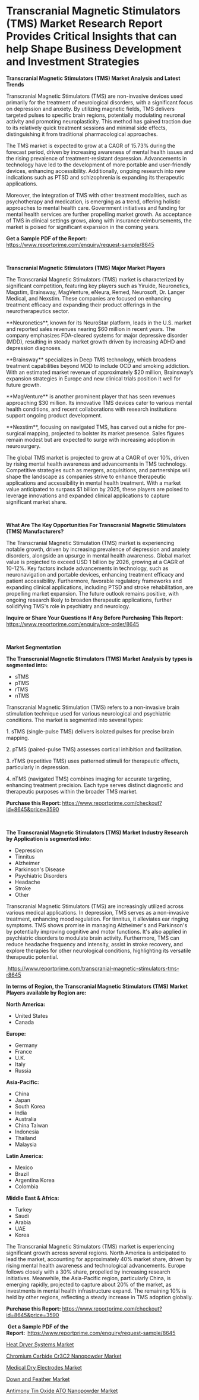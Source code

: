 <p><h1>Transcranial Magnetic Stimulators (TMS) Market Research Report Provides Critical Insights that can help Shape Business Development and Investment Strategies</h1></p><p><strong>Transcranial Magnetic Stimulators (TMS) Market Analysis and Latest Trends</strong></p>
<p><p>Transcranial Magnetic Stimulators (TMS) are non-invasive devices used primarily for the treatment of neurological disorders, with a significant focus on depression and anxiety. By utilizing magnetic fields, TMS delivers targeted pulses to specific brain regions, potentially modulating neuronal activity and promoting neuroplasticity. This method has gained traction due to its relatively quick treatment sessions and minimal side effects, distinguishing it from traditional pharmacological approaches.</p><p>The TMS market is expected to grow at a CAGR of 15.73% during the forecast period, driven by increasing awareness of mental health issues and the rising prevalence of treatment-resistant depression. Advancements in technology have led to the development of more portable and user-friendly devices, enhancing accessibility. Additionally, ongoing research into new indications such as PTSD and schizophrenia is expanding its therapeutic applications.</p><p>Moreover, the integration of TMS with other treatment modalities, such as psychotherapy and medication, is emerging as a trend, offering holistic approaches to mental health care. Government initiatives and funding for mental health services are further propelling market growth. As acceptance of TMS in clinical settings grows, along with insurance reimbursements, the market is poised for significant expansion in the coming years.</p></p>
<p><strong>Get a Sample PDF of the Report:&nbsp;</strong> <a href="https://www.reportprime.com/enquiry/request-sample/8645">https://www.reportprime.com/enquiry/request-sample/8645</a></p>
<p>&nbsp;</p>
<p><strong>Transcranial Magnetic Stimulators (TMS) Major Market Players</strong></p>
<p><p>The Transcranial Magnetic Stimulators (TMS) market is characterized by significant competition, featuring key players such as Yiruide, Neuronetics, Magstim, Brainsway, MagVenture, eNeura, Remed, Neurosoft, Dr. Langer Medical, and Nexstim. These companies are focused on enhancing treatment efficacy and expanding their product offerings in the neurotherapeutics sector.</p><p>**Neuronetics**, known for its NeuroStar platform, leads in the U.S. market and reported sales revenues nearing $60 million in recent years. The company emphasizes FDA-cleared systems for major depressive disorder (MDD), resulting in steady market growth driven by increasing ADHD and depression diagnoses.</p><p>**Brainsway** specializes in Deep TMS technology, which broadens treatment capabilities beyond MDD to include OCD and smoking addiction. With an estimated market revenue of approximately $20 million, Brainsway’s expansion strategies in Europe and new clinical trials position it well for future growth.</p><p>**MagVenture** is another prominent player that has seen revenues approaching $30 million. Its innovative TMS devices cater to various mental health conditions, and recent collaborations with research institutions support ongoing product development.</p><p>**Nexstim**, focusing on navigated TMS, has carved out a niche for pre-surgical mapping, projected to bolster its market presence. Sales figures remain modest but are expected to surge with increasing adoption in neurosurgery.</p><p>The global TMS market is projected to grow at a CAGR of over 10%, driven by rising mental health awareness and advancements in TMS technology. Competitive strategies such as mergers, acquisitions, and partnerships will shape the landscape as companies strive to enhance therapeutic applications and accessibility in mental health treatment. With a market value anticipated to surpass $1 billion by 2025, these players are poised to leverage innovations and expanded clinical applications to capture significant market share.</p></p>
<p>&nbsp;</p>
<p><strong>What Are The Key Opportunities For Transcranial Magnetic Stimulators (TMS) Manufacturers?</strong></p>
<p><p>The Transcranial Magnetic Stimulation (TMS) market is experiencing notable growth, driven by increasing prevalence of depression and anxiety disorders, alongside an upsurge in mental health awareness. Global market value is projected to exceed USD 1 billion by 2026, growing at a CAGR of 10-12%. Key factors include advancements in technology, such as neuronavigation and portable devices, enhancing treatment efficacy and patient accessibility. Furthermore, favorable regulatory frameworks and expanding clinical applications, including PTSD and stroke rehabilitation, are propelling market expansion. The future outlook remains positive, with ongoing research likely to broaden therapeutic applications, further solidifying TMS's role in psychiatry and neurology.</p></p>
<p><strong>Inquire or Share Your Questions If Any Before Purchasing This Report:</strong> <a href="https://www.reportprime.com/enquiry/pre-order/8645">https://www.reportprime.com/enquiry/pre-order/8645</a></p>
<p>&nbsp;</p>
<p><strong>Market Segmentation</strong></p>
<p><strong>The Transcranial Magnetic Stimulators (TMS) Market Analysis by types is segmented into:</strong></p>
<p><ul><li>sTMS</li><li>pTMS</li><li>rTMS</li><li>nTMS</li></ul></p>
<p><p>Transcranial Magnetic Stimulation (TMS) refers to a non-invasive brain stimulation technique used for various neurological and psychiatric conditions. The market is segmented into several types: </p><p>1. sTMS (single-pulse TMS) delivers isolated pulses for precise brain mapping.</p><p>2. pTMS (paired-pulse TMS) assesses cortical inhibition and facilitation.</p><p>3. rTMS (repetitive TMS) uses patterned stimuli for therapeutic effects, particularly in depression.</p><p>4. nTMS (navigated TMS) combines imaging for accurate targeting, enhancing treatment precision. Each type serves distinct diagnostic and therapeutic purposes within the broader TMS market.</p></p>
<p><strong>Purchase this Report:&nbsp;</strong><a href="https://www.reportprime.com/checkout?id=8645&price=3590">https://www.reportprime.com/checkout?id=8645&price=3590</a></p>
<p>&nbsp;</p>
<p><strong>The Transcranial Magnetic Stimulators (TMS) Market Industry Research by Application is segmented into:</strong></p>
<p><ul><li>Depression</li><li>Tinnitus</li><li>Alzheimer</li><li>Parkinson's Disease</li><li>Psychiatric Disorders</li><li>Headache</li><li>Stroke</li><li>Other</li></ul></p>
<p><p>Transcranial Magnetic Stimulators (TMS) are increasingly utilized across various medical applications. In depression, TMS serves as a non-invasive treatment, enhancing mood regulation. For tinnitus, it alleviates ear ringing symptoms. TMS shows promise in managing Alzheimer's and Parkinson's by potentially improving cognitive and motor functions. It's also applied in psychiatric disorders to modulate brain activity. Furthermore, TMS can reduce headache frequency and intensity, assist in stroke recovery, and explore therapies for other neurological conditions, highlighting its versatile therapeutic potential.</p></p>
<p><a href="https://www.reportprime.com/transcranial-magnetic-stimulators-tms-r8645">&nbsp;https://www.reportprime.com/transcranial-magnetic-stimulators-tms-r8645</a></p>
<p><strong>In terms of Region, the Transcranial Magnetic Stimulators (TMS) Market Players available by Region are:</strong></p>
<p>
    <p> <strong> North America: </strong>
        <ul>
            <li>United States</li>
            <li>Canada</li>
        </ul>
        </p> 
    <p> <strong> Europe: </strong>
        <ul>
            <li>Germany</li>
            <li>France</li>
            <li>U.K.</li>
            <li>Italy</li>
            <li>Russia</li>
        </ul>
        </p> 
    <p> <strong> Asia-Pacific: </strong>
        <ul>
            <li>China</li>
            <li>Japan</li>
            <li>South Korea</li>
            <li>India</li>
            <li>Australia</li>
            <li>China Taiwan</li>
            <li>Indonesia</li>
            <li>Thailand</li>
            <li>Malaysia</li>
        </ul>
        </p> 
    <p> <strong> Latin America: </strong>
        <ul>
            <li>Mexico</li>
            <li>Brazil</li>
            <li>Argentina Korea</li>
            <li>Colombia</li>
        </ul>
        </p> 
    <p> <strong> Middle East & Africa: </strong>
        <ul>
            <li>Turkey</li>
            <li>Saudi</li>
            <li>Arabia</li>
            <li>UAE</li>
            <li>Korea</li>
        </ul>
    </p>
    </p>
<p><p>The Transcranial Magnetic Stimulators (TMS) market is experiencing significant growth across several regions. North America is anticipated to lead the market, accounting for approximately 40% market share, driven by rising mental health awareness and technological advancements. Europe follows closely with a 30% share, propelled by increasing research initiatives. Meanwhile, the Asia-Pacific region, particularly China, is emerging rapidly, projected to capture about 20% of the market, as investments in mental health infrastructure expand. The remaining 10% is held by other regions, reflecting a steady increase in TMS adoption globally.</p></p>
<p><strong>Purchase this Report: </strong><a href="https://www.reportprime.com/checkout?id=8645&price=3590">https://www.reportprime.com/checkout?id=8645&price=3590</a></p>
<p>&nbsp;<strong>Get a Sample PDF of the Report:&nbsp;&nbsp;</strong><a href="https://www.reportprime.com/enquiry/request-sample/8645">https://www.reportprime.com/enquiry/request-sample/8645</a></p>
<p><strong></strong></p>
<p><p><a href="https://medium.com/@katherine.cornish79554/the-heat-dryer-systems-market-is-experiencing-higher-than-anticipated-demand-compared-to-d38c59ff8c68">Heat Dryer Systems Market</a></p><p><a href="https://issuu.com/reportprime-2/docs/chromium-carbide-cr3c2-nanopowder-m_2d3105e8e04983">Chromium Carbide Cr3C2 Nanopowder Market</a></p><p><a href="https://github.com/julyju69/Market-Research-Report-List-5/blob/main/medical-dry-electrodes-market.md">Medical Dry Electrodes Market</a></p><p><a href="https://www.linkedin.com/pulse/what-driving-global-down-feather-market-dive-trends-applications-qlftc?trackingId=Ln7BGKfwTKmIcQSqpGlhMQ%3D%3D">Down and Feather Market</a></p><p><a href="https://issuu.com/reportprime-2/docs/antimony-tin-oxide-ato-nanopowder-m_f6a68e4c6dd167">Antimony Tin Oxide ATO Nanopowder Market</a></p></p>